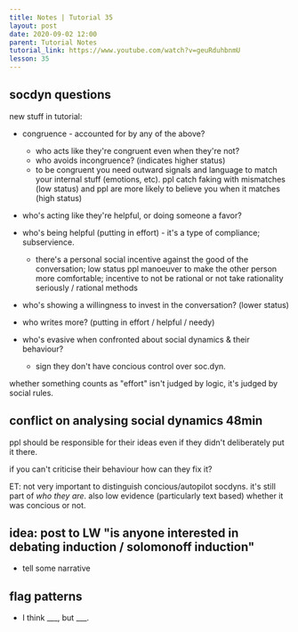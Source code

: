 ```yaml
---
title: Notes | Tutorial 35
layout: post
date: 2020-09-02 12:00
parent: Tutorial Notes
tutorial_link: https://www.youtube.com/watch?v=geuRduhbnmU
lesson: 35
---
```


## socdyn questions


new stuff in tutorial:

* congruence - accounted for by any of the above?
  * who acts like they're congruent even when they're not?
  * who avoids incongruence? (indicates higher status)
  * to be congruent you need outward signals and language to match your internal stuff (emotions, etc). ppl catch faking with mismatches (low status) and ppl are more likely to believe you when it matches (high status)
* who's acting like they're helpful, or doing someone a favor?
* who's being helpful (putting in effort) - it's a type of compliance; subservience.
  * there's a personal social incentive against the good of the conversation; low status ppl manoeuver to make the other person more comfortable; incentive to not be rational or not take rationality seriously / rational methods
* who's showing a willingness to invest in the conversation? (lower status)
* who writes more? (putting in effort / helpful / needy)

* who's evasive when confronted about social dynamics & their behaviour?
  * sign they don't have concious control over soc.dyn.

whether something counts as "effort" isn't judged by logic, it's judged by social rules.

## conflict on analysing social dynamics 48min

ppl should be responsible for their ideas even if they didn't deliberately put it there.

if you can't criticise their behaviour how can they fix it?

ET: not very important to distinguish concious/autopilot socdyns.
it's still part of *who they are*. also low evidence (particularly text based) whether it was concious or not.

## idea: post to LW "is anyone interested in debating induction / solomonoff induction"

- tell some narrative

## flag patterns

* I think \_\_\_, but \_\_\_.

